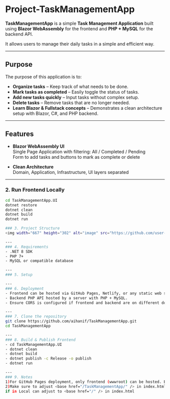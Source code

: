 ﻿# Project-TaskManagementApp

**TaskManagementApp** is a simple **Task Management Application** built using **Blazor WebAssembly** for the frontend and **PHP + MySQL** for the backend API.  

It allows users to manage their daily tasks in a simple and efficient way.

---
## Purpose
The purpose of this application is to:

- **Organize tasks** – Keep track of what needs to be done.
- **Mark tasks as completed** – Easily toggle the status of tasks.
- **Add new tasks quickly** – Input tasks without complex setup.
- **Delete tasks** – Remove tasks that are no longer needed.
- **Learn Blazor & Fullstack concepts** – Demonstrates a clean architecture setup with Blazor, C#, and PHP backend.

---
## Features

- **Blazor WebAssembly UI**  
  Single Page Application with filtering: All / Completed / Pending  
  Form to add tasks and buttons to mark as complete or delete

- **Clean Architecture**  
Domain, Application, Infrastructure, UI layers separated

---
### 2. Run Frontend Locally

```bash
cd TaskManagementApp.UI
dotnet restore
dotnet clean
dotnet build
dotnet run

### 3. Project Structure
<img width="667" height="302" alt="image" src="https://github.com/user-attachments/assets/75dc459d-6b2b-499d-8c93-2b6fd6dd1072" />

---
### 4. Requirements
- .NET 8 SDK
- PHP 7+
- MySQL or compatible database

---
### 5. Setup

---
### 6. Deployment
- Frontend can be hosted via GitHub Pages, Netlify, or any static web server.
- Backend PHP API hosted by a server with PHP + MySQL.
- Ensure CORS is configured if frontend and backend are on different domains.

---
### 7. Clone the repository
git clone https://github.com/aihanif/TaskManagementApp.git
cd TaskManagementApp

---
### 8. Build & Publish Frontend
- cd TaskManagementApp.UI
- dotnet clean
- dotnet build
- dotnet publish -c Release -o publish
- dotnet run

---
### 9. Notes
1)For GitHub Pages deployment, only frontend (wwwroot) can be hosted. Backend PHP must be on a PHP-enabled server.
2)Make sure to adjust <base href="/TaskManagementApp/" /> in index.html if deploying to GitHub Pages.
if in Local can adjust to <base href="/" /> in index.html

